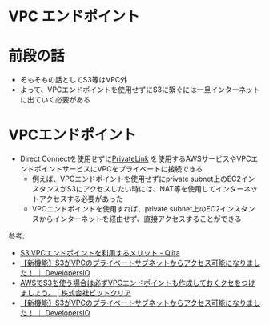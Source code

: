 # VPC エンドポイント

# 前段の話

- そもそもの話としてS3等はVPC外
- よって、VPCエンドポイントを使用せずにS3に繋ぐには一旦インターネットに出ていく必要がある

# VPCエンドポイント

- Direct Connectを使用せずに[PrivateLink](https://aws.amazon.com/jp/privatelink/) を使用するAWSサービスやVPCエンドポイントサービスにVPCをプライベートに接続できる
    - 例えば、VPCエンドポイントを使用せずにprivate subnet上のEC2インスタンスがS3にアクセスしたい時には、NAT等を使用してインターネットアクセスする必要があった
    - VPCエンドポイントを使用すれば、private subnet上のEC2インスタンスからインターネットを経由せず、直接アクセスすることができる
    
参考: 

- [S3 VPCエンドポイントを利用するメリット - Qiita](https://qiita.com/SatoHiroyuki/items/b611485b6ec736e9076f)
- [【新機能】S3がVPCのプライベートサブネットからアクセス可能になりました！ ｜ DevelopersIO](https://dev.classmethod.jp/cloud/vpc-endpoint-for-s3/)
- [AWSでS3を使う場合は必ずVPCエンドポイントも作成しておくクセをつけましょう。 | 株式会社ビットクリア](https://www.bitclear.co.jp/vpcendpoint/)
- [【新機能】S3がVPCのプライベートサブネットからアクセス可能になりました！ ｜ DevelopersIO](https://dev.classmethod.jp/cloud/vpc-endpoint-for-s3/)
